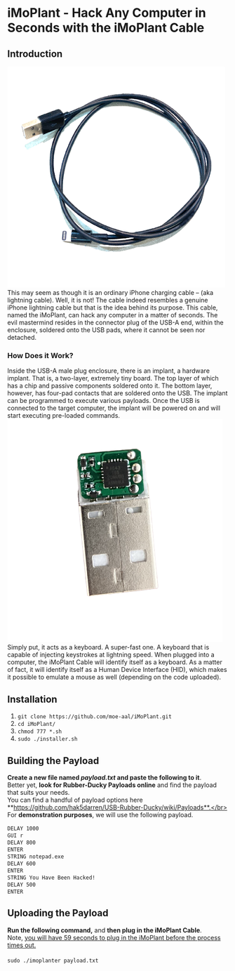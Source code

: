 # iMoPlant - Hack Any Computer in Seconds with the iMoPlant Cable

## Introduction
![alt text](https://github.com/moe-aal/iMoPlant/blob/main/images/1.png)</br>
This may seem as though it is an ordinary iPhone charging cable – (aka lightning cable). Well, it is not! The cable indeed resembles a genuine iPhone lightning cable but that is the idea behind its purpose. This cable, named the iMoPlant, can hack any computer in a matter of seconds. The evil mastermind resides in the connector plug of the USB-A end, within the enclosure, soldered onto the USB pads, where it cannot be seen nor detached. </br>
### How Does it Work?
Inside the USB-A male plug enclosure, there is an implant, a hardware implant. That is, a two-layer, extremely tiny board. The top layer of which has a chip and passive components soldered onto it. The bottom layer, however, has four-pad contacts that are soldered onto the USB. The implant can be programmed to execute various payloads. Once the USB is connected to the target computer, the implant will be powered on and will start executing pre-loaded commands.</br>
![alt text](https://github.com/moe-aal/iMoPlant/blob/main/images/3.png)</br>
Simply put, it acts as a keyboard. A super-fast one. A keyboard that is capable of injecting keystrokes at lightning speed. When plugged into a computer, the iMoPlant Cable will identify itself as a keyboard. As a matter of fact, it will identify itself as a Human Device Interface (HID), which makes it possible to emulate a mouse as well (depending on the code uploaded).


## Installation

1. `git clone https://github.com/moe-aal/iMoPlant.git` </br>
2. `cd iMoPlant/` </br>
3. `chmod 777 *.sh` </br>
4. `sudo ./installer.sh` </br>

## Building the Payload
**Create a new file named *payload.txt* and paste the following to it**.</br>
Better yet, **look for Rubber-Ducky Payloads online** and find the payload that suits your needs. <br/>
You can find a handful of payload options here **https://github.com/hak5darren/USB-Rubber-Ducky/wiki/Payloads**.</br>
For **demonstration purposes**, we will use the following payload. </br>
```
DELAY 1000 
GUI r
DELAY 800
ENTER
STRING notepad.exe
DELAY 600
ENTER
STRING You Have Been Hacked!
DELAY 500
ENTER
```
## Uploading the Payload
**Run the following command,** and **then plug in the iMoPlant Cable**. </br>
Note, <ins>you will have 59 seconds to plug in the iMoPlant before the process times out.</ins></br></br>
`sudo ./imoplanter payload.txt`


